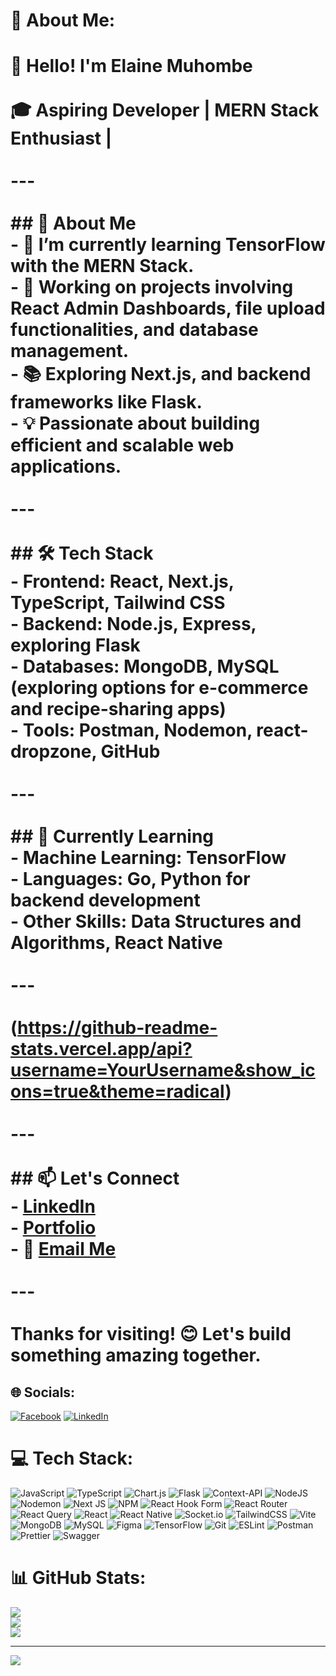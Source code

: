 # 💫 About Me:
# 👋 Hello! I'm Elaine Muhombe<br><br>🎓 Aspiring Developer | MERN Stack Enthusiast | <br><br>---<br><br>## 🚀 About Me<br>- 🌱 I’m currently learning **TensorFlow** with the **MERN Stack**.<br>- 🔭 Working on projects involving **React Admin Dashboards**, **file upload functionalities**, and **database management**.<br>- 📚 Exploring  **Next.js**, and **backend frameworks** like Flask.<br>- 💡 Passionate about building efficient and scalable web applications.<br>  <br>---<br><br>## 🛠️ Tech Stack<br>- **Frontend:** React, Next.js, TypeScript, Tailwind CSS<br>- **Backend:** Node.js, Express, exploring Flask<br>- **Databases:** MongoDB, MySQL (exploring options for e-commerce and recipe-sharing apps)<br>- **Tools:** Postman, Nodemon, react-dropzone, GitHub<br><br>---<br><br>## 🌟 Currently Learning<br>- **Machine Learning:** TensorFlow<br>- **Languages:** Go, Python for backend development<br>- **Other Skills:** Data Structures and Algorithms, React Native<br><br>---<br><br>(https://github-readme-stats.vercel.app/api?username=YourUsername&show_icons=true&theme=radical)<br><br>---<br><br>## 📫 Let's Connect<br>- [LinkedIn](https://www.linkedin.com/in/elaine-muhombe/)<br>- [Portfolio](https://edusynx.elainees.dev/)<br>- 📧 [Email Me](emuhombe@gmail.com)<br><br>---<br><br>**Thanks for visiting! 😊 Let's build something amazing together.**<br>


## 🌐 Socials:
[![Facebook](https://img.shields.io/badge/Facebook-%231877F2.svg?logo=Facebook&logoColor=white)](https://facebook.com/emuhombe) [![LinkedIn](https://img.shields.io/badge/LinkedIn-%230077B5.svg?logo=linkedin&logoColor=white)](https://linkedin.com/in/elaine-muhombe) 

# 💻 Tech Stack:
![JavaScript](https://img.shields.io/badge/javascript-%23323330.svg?style=for-the-badge&logo=javascript&logoColor=%23F7DF1E) ![TypeScript](https://img.shields.io/badge/typescript-%23007ACC.svg?style=for-the-badge&logo=typescript&logoColor=white) ![Chart.js](https://img.shields.io/badge/chart.js-F5788D.svg?style=for-the-badge&logo=chart.js&logoColor=white) ![Flask](https://img.shields.io/badge/flask-%23000.svg?style=for-the-badge&logo=flask&logoColor=white) ![Context-API](https://img.shields.io/badge/Context--Api-000000?style=for-the-badge&logo=react) ![NodeJS](https://img.shields.io/badge/node.js-6DA55F?style=for-the-badge&logo=node.js&logoColor=white) ![Nodemon](https://img.shields.io/badge/NODEMON-%23323330.svg?style=for-the-badge&logo=nodemon&logoColor=%BBDEAD) ![Next JS](https://img.shields.io/badge/Next-black?style=for-the-badge&logo=next.js&logoColor=white) ![NPM](https://img.shields.io/badge/NPM-%23CB3837.svg?style=for-the-badge&logo=npm&logoColor=white) ![React Hook Form](https://img.shields.io/badge/React%20Hook%20Form-%23EC5990.svg?style=for-the-badge&logo=reacthookform&logoColor=white) ![React Router](https://img.shields.io/badge/React_Router-CA4245?style=for-the-badge&logo=react-router&logoColor=white) ![React Query](https://img.shields.io/badge/-React%20Query-FF4154?style=for-the-badge&logo=react%20query&logoColor=white) ![React](https://img.shields.io/badge/react-%2320232a.svg?style=for-the-badge&logo=react&logoColor=%2361DAFB) ![React Native](https://img.shields.io/badge/react_native-%2320232a.svg?style=for-the-badge&logo=react&logoColor=%2361DAFB) ![Socket.io](https://img.shields.io/badge/Socket.io-black?style=for-the-badge&logo=socket.io&badgeColor=010101) ![TailwindCSS](https://img.shields.io/badge/tailwindcss-%2338B2AC.svg?style=for-the-badge&logo=tailwind-css&logoColor=white) ![Vite](https://img.shields.io/badge/vite-%23646CFF.svg?style=for-the-badge&logo=vite&logoColor=white) ![MongoDB](https://img.shields.io/badge/MongoDB-%234ea94b.svg?style=for-the-badge&logo=mongodb&logoColor=white) ![MySQL](https://img.shields.io/badge/mysql-4479A1.svg?style=for-the-badge&logo=mysql&logoColor=white) ![Figma](https://img.shields.io/badge/figma-%23F24E1E.svg?style=for-the-badge&logo=figma&logoColor=white) ![TensorFlow](https://img.shields.io/badge/TensorFlow-%23FF6F00.svg?style=for-the-badge&logo=TensorFlow&logoColor=white) ![Git](https://img.shields.io/badge/git-%23F05033.svg?style=for-the-badge&logo=git&logoColor=white) ![ESLint](https://img.shields.io/badge/ESLint-4B3263?style=for-the-badge&logo=eslint&logoColor=white) ![Postman](https://img.shields.io/badge/Postman-FF6C37?style=for-the-badge&logo=postman&logoColor=white) ![Prettier](https://img.shields.io/badge/prettier-%23F7B93E.svg?style=for-the-badge&logo=prettier&logoColor=black) ![Swagger](https://img.shields.io/badge/-Swagger-%23Clojure?style=for-the-badge&logo=swagger&logoColor=white)
# 📊 GitHub Stats:
![](https://github-readme-stats.vercel.app/api?username=elamuhombe&theme=dark&hide_border=false&include_all_commits=false&count_private=false)<br/>
![](https://github-readme-streak-stats.herokuapp.com/?user=elamuhombe&theme=dark&hide_border=false)<br/>
![](https://github-readme-stats.vercel.app/api/top-langs/?username=elamuhombe&theme=dark&hide_border=false&include_all_commits=false&count_private=false&layout=compact)

---
[![](https://visitcount.itsvg.in/api?id=elamuhombe&icon=0&color=0)](https://visitcount.itsvg.in)

<!-- Proudly created with GPRM ( https://gprm.itsvg.in ) -->

